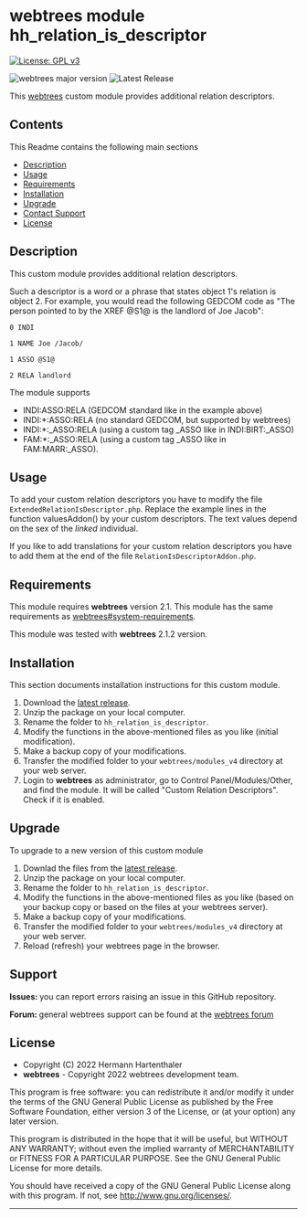
# webtrees module hh_relation_is_descriptor

[![License: GPL v3](https://img.shields.io/badge/License-GPL%20v3-blue.svg)](http://www.gnu.org/licenses/gpl-3.0)

![webtrees major version](https://img.shields.io/badge/webtrees-v2.1.x-green)
![Latest Release](https://img.shields.io/github/v/release/hartenthaler/hh_relation_is_descriptor)

This [webtrees](https://www.webtrees.net/) custom module
provides additional relation descriptors.

## Contents
This Readme contains the following main sections

* [Description](#description)
* [Usage](#usage)
* [Requirements](#requirements)
* [Installation](#installation)
* [Upgrade](#upgrade)
* [Contact Support](#support)
* [License](#license)

<a name="description"></a>
## Description

This custom module
provides additional relation descriptors.

Such a descriptor is a word or a phrase that states
object 1's relation is object 2.
For example, you would read the following GEDCOM code as
"The person pointed to by the XREF @S1@ is the landlord of Joe Jacob":

`0 INDI`

`1 NAME Joe /Jacob/`

`1 ASSO @S1@`

`2 RELA landlord`

The module supports
* INDI:ASSO:RELA (GEDCOM standard like in the example above)
* INDI:*:ASSO:RELA (no standard GEDCOM, but supported by webtrees)
* INDI:*:_ASSO:RELA (using a custom tag _ASSO like in INDI:BIRT:_ASSO)
* FAM:*:_ASSO:RELA (using a custom tag _ASSO like in FAM:MARR:_ASSO).

<a name="usage"></a>
## Usage

To add your custom relation descriptors
you have to modify the file `ExtendedRelationIsDescriptor.php`.
Replace the example lines in the function valuesAddon() by your custom descriptors.
The text values depend on the sex of the *linked* individual.

If you like to add translations for your custom relation descriptors
you have to add them at the end of the file `RelationIsDescriptorAddon.php`.

<a name="requirements"></a>
## Requirements

This module requires **webtrees** version 2.1.
This module has the same requirements as [webtrees#system-requirements](https://github.com/fisharebest/webtrees#system-requirements).

This module was tested with **webtrees** 2.1.2 version.

<a name="installation"></a>
## Installation

This section documents installation instructions for this custom module.

1. Download the [latest release](https://github.com/hartenthaler/hh_relation_is_descriptor/releases/latest).
2. Unzip the package on your local computer. 
3. Rename the folder to `hh_relation_is_descriptor`.
4. Modify the functions in the above-mentioned files as you like (initial modification).
5. Make a backup copy of your modifications.
6. Transfer the modified folder to your `webtrees/modules_v4` directory at your web server.
7. Login to **webtrees** as administrator, go to <span class="pointer">Control Panel/Modules/Other</span>,
   and find the module. It will be called "Custom Relation Descriptors". Check if it is enabled.

<a name="upgrade"></a>
## Upgrade

To upgrade to a new version of this custom module

1. Downlad the files from the [latest release](https://github.com/hartenthaler/hh_relation_is_descriptor/releases/latest).
2. Unzip the package on your local computer.
3. Rename the folder to `hh_relation_is_descriptor`.
4. Modify the functions in the above-mentioned files as you like (based on your backup copy or based on the files at your webtrees server).
5. Make a backup copy of your modifications.
6. Transfer the modified folder to your `webtrees/modules_v4` directory at your web server. 
7. Reload (refresh) your webtrees page in the browser.

<a name="support"></a>
## Support

<span style="font-weight: bold;">Issues: </span>you can report errors raising an issue in this GitHub repository.

<span style="font-weight: bold;">Forum: </span>general webtrees support can be found at the [webtrees forum](http://www.webtrees.net/)

<a name="license"></a>
## License

* Copyright (C) 2022 Hermann Hartenthaler
* **webtrees** - Copyright 2022 webtrees development team.

This program is free software: you can redistribute it and/or modify
it under the terms of the GNU General Public License as published by
the Free Software Foundation, either version 3 of the License, or
(at your option) any later version.

This program is distributed in the hope that it will be useful,
but WITHOUT ANY WARRANTY; without even the implied warranty of
MERCHANTABILITY or FITNESS FOR A PARTICULAR PURPOSE. See the
GNU General Public License for more details.

You should have received a copy of the GNU General Public License
along with this program. If not, see <http://www.gnu.org/licenses/>.

* * *
